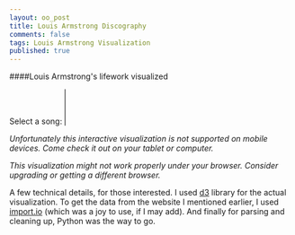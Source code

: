 ```yaml
---
layout: oo_post
title: Louis Armstrong Discography
comments: false
tags: Louis Armstrong Visualization
published: true
---
```

####Louis Armstrong's lifework visualized

<div id="satchmo-container">
    <div class="plot-clip">
    </div>
    <div id="satchmo" style="width: 100%; overflow: auto;"></div>
    <div class="tooltip">
        <div class="gig"></div>
        <div class="date-and-location"></div>
        <div class="songs"></div>
        <div class="lineup"></div>
        <div class="comments"></div>
    </div>
    <div id="session-info"></div>
</div>
<div class="row clear song-selection">
    <form action="#">
        <label for="song-selection">Select a song: </label>
        <select id="song-selection" multiple='multiple' class='col-6'>
        </select>
    </form>
</div>

<em class="none show-mobile">Unfortunately this interactive visualization is not supported on mobile devices. Come check it out on your tablet or computer.</em>

<em class="ie-warning">This visualization might not work properly under your browser. Consider upgrading or getting a different browser.</em>

<span class="font-small">A few technical details, for those interested. I used [d3](http://d3js.org/) library for the actual visualization. To get the data from the website I mentioned earlier, I used [import.io](http://import.io) (which was a joy to use, if I may add). And finally for parsing and cleaning up, Python was the way to go.</span>


<script type="text/javascript" src="{{ "/js/d3.min.js" | prepend: site.baseurl }}"></script>
<script type="text/javascript" src="{{ "/js/louis_armstrong.js" | prepend: site.baseurl }}"></script>
<script type="text/javascript" src="{{ "/js/handlebars-v3.0.1.js" | prepend: site.baseurl }}"></script>

<script id="event-template" type="text/x-handlebars-template">
{% raw %}
  <div class="entry">
    <h3>{{title}}</h3>
    <p>
      {{body}}
    </p>
  </div>
{% endraw %}
</script>
<script id="session-template" type="text/x-handlebars-template">
{% raw %}
<h3>{{name}}</h3>
<h4>{{display_date}} - {{location}}</h4>
<div class="first-section">
<div class="inline-block left split">
{{lineup}}
</div>
<div class="inline-block left split">
  {{{songs}}}
</div>
</div>
<br/>
<br/>
<div class="no-split block">
{{comments}}
</div>
{% endraw %}
</script>

<script async type="text/javascript">

$(document).ready(function() {
  $("#song-selection").select2({
        data: satchmo_songs
  });
});

// d3.selection.prototype.moveToFront = function() {
//   return this.each(function(){
//     this.parentNode.appendChild(this);
//   });
// };

// $(document).ready(function () {
// Set the dimensions of the canvas / graph
var margin = {top: 40, right: 40, bottom: 40, left: 50};
var width = $('.post').width() - margin.left - margin.right;
var height = 600 - margin.top - margin.bottom;

$('.plot-clip').width(width)
                .height(height)
                .css({'left': margin.left, 'top': margin.top});


// Variables
var lowestOpacity = 0.01;
var lowerOpacity = 0.07;
var lowOpacity = 0.1;
var mediumOpacity = 0.3;
var highOpacity = 0.5;
var higherOpacity = 0.8;

// Date formater
var dateFormat = d3.time.format('%0d.%0m.%Y');

// Set scales
var minDate = dateFormat.parse('4.8.1901');
var maxDate = dateFormat.parse('6.7.1971');

var xScale = d3.time.scale()
            .range([0, width-10])
            .domain([minDate, maxDate]);

var cScale = d3.scale.ordinal()
            .range(["#8dd3c7","#d5d500","#bebada","#fb8072","#80b1d3","#fdb462","#b3de69","#fccde5","#d9d9d9","#bc80bd","#ccebc5","#ffed6f"])
            .domain(satchmo_data, function (d) { d.location_group; });

var rScale = d3.scale.linear()
            .range([5, 18])
            .domain(d3.extent(satchmo_data, function (d) { return d.members.length; }));

// Zoom

var zoom = d3.behavior.zoom()
    .x(xScale)
    .scaleExtent([1,100])
    .on('zoom', zoomed);

// Moving average

var yValue = function(d) {
    // Don't use this if you don't have to. Very expensive...
    interval = 360;
    low = d3.time.day.offset(d, -(interval/2));
    high = d3.time.day.offset(d, interval/2);
    // low = d3.time.day.offset(d, -interval);
    // high = d;
    function isInInterval (value) {
        return ((dateFormat.parse(value.display_date) < high) && (dateFormat.parse(value.display_date) > low));
    };
    recordings = satchmo_data.filter(isInInterval);
    return recordings.length;
};

var yScale = d3.scale.linear()
                    .range([height, height/2])
                    .domain([-2, d3.max(satchmo_data, function(d) { return d.density; })]);
                    // .domain([0, 37]);

var lineFunction = d3.svg.line()
                        .x(function (d) { return xScale(d); })
                        .y(function (d) { return yScale(yValue(d)); })
                        .interpolate('basis');

// var xScale = d3.scale.ordinal()
//                     .rangeBands([0, width], 0.52, 0.05)
//                     .domain(d3.range(d3.min(data, function(d) { return d.release_date - 1; }), d3.max(data, function(d) { return d.release_date + 1; })));
// var yScale = d3.scale.ordinal()
//                     .rangeBands([height, 0], 0, 0.1)
//                     .domain(d3.range(0, maxPerYear));
// var cScale = d3.scale.ordinal()
//                 .range(["#a6cee3","#1f78b4","#b2df8a","#555","#fb9a99","#e31a1c","#fdbf6f","#ff7f00","#cab2d6","#6a3d9a","#ffff99","#b15928", "#8dd3c7","#ffffb3","#bebada","#fb8072","#80b1d3","#fdb462","#b3de69","#fccde5","#d9d9d9","#bc80bd","#ccebc5","#ffed6f"])
//                 .domain(data, function(d) { return d.recording_locations.join(' or '); });
// var oScale = d3.scale.linear()
//                 .range([0.2, 1.0])
//                 .domain([0, 10]);
// var rScale = d3.scale.linear()
//                 .range([xScale.rangeBand()*0.7, xScale.rangeBand()*1.5])
//                 .domain([0, 10]);

// Set xAxis
var xAxis = d3.svg.axis().scale(xScale).orient('bottom');
var yAxis = d3.svg.axis().scale(yScale).orient('left');


// Add svg canvas
var svg = d3.select("#satchmo").append("svg")
    .attr("width", width + margin.left + margin.right)
    .attr("height", height + margin.top + margin.bottom)
    .append("g")
    .attr('class', 'main')
    .attr("transform", "translate(" + margin.left + "," + margin.top + ")");

var plotArea = svg.append('g')
    .attr('clip-path', 'url(#plotAreaClip)')
    .call(zoom);

plotArea.append('clipPath')
    .attr('id', 'plotAreaClip')
    .append('rect')
    .attr('width', width)
    .attr('height',height);


var dates = d3.time.day.range(new Date(1900,1,1), new Date(1971,7,8), 180);

// Add sessions
for (var i = satchmo_data.length - 1; i >= 0; i--) {
    satchmo_data[i].id = i;
};

var sessions = plotArea.selectAll('circle').data(satchmo_data).enter()
        .append('circle')
        .attr('class', 'session')
        .attr('r', 5)
        .attr('cx', function (d) { return xScale(dateFormat.parse(d.display_date)); })
        .attr('cy', 3*height/4)
        .attr('fill', 'gray')
        .attr('fill-opacity', 0.3);

var rect = plotArea.append("rect")
    .attr("width", width)
    .attr("height", height)
    .style("fill", "none")
    .style("pointer-events", "all");

// Add line
// var lineGraph = svg.append('path')
//                     .attr('d', lineFunction(dates))
//                     .attr('stroke', 'blue')
//                     .attr('stroke-width', 1)
//                     .attr('fill', 'none');



// Events

var source   = $("#event-template").html();
var eventTemplate = Handlebars.compile(source);

var importantEvents = [{
    title: '04 Aug 1901',
    body: "Armstrong was born into a very poor family in New Orleans, Louisiana, the grandson of slaves. He spent his youth in poverty, in a rough neighborhood, known as “the Battlefield”, which was part of the Storyville legal prostitution district.",
    date: '04.08.1901'
},
{
    title: 'Hello, Dolly!',
    body: 'Louis Armstrong records a song that would soon throw The Beatles of the first place on the charts!',
    date: '03.12.1963'
}
];
var importantEvents =[];


// Plot Events

var plotEvents = d3.select('#satchmo-container .plot-clip').selectAll('.important-event')
        .data(importantEvents)
        .enter()
        .append('div')
        .attr('class', 'important-event')
        // .style('clip-path', 'url(#plotAreaClip)')
        .style('left', function (d) { return xScale(dateFormat.parse(d.date)) + 'px'; })
        .style('top', 80 + 'px')
        .html(function (d) { return eventTemplate(d); });

var eventLines = plotArea.selectAll('line')
    .data(importantEvents)
    .enter()
    .append('line')
    .style("stroke-dasharray", "5,2")
    .style('stroke', '#aaaaaa')
    .attr('x1', function (d) { return xScale(dateFormat.parse(d.date)); })
    .attr('x2', function (d) { return xScale(dateFormat.parse(d.date)); })
    .attr('y1', 220)
    .attr('y2', height - 25);


// Interactivity

$('#song-selection').on('change', selectSongs);
var selected = new Set([]);
function setSelected (selection, song_ids) {
    if (song_ids) {
        selection.each(function (d) { return (d.song_id_list.some(function (el) { return song_ids.indexOf((el).toString()) > -1; })) ? selected.add(d.id) : selected.delete(d.id); });
    } else {
        selected.clear();
    }
}

function highlightSelected (selection, lowEnd, highEnd) {
    lowEnd = typeof lowEnd !== 'undefined' ? lowEnd : lowerOpacity;
    highEnd = typeof highEnd !== 'undefined' ? highEnd : lowerOpacity;
    selection.attr('fill-opacity', function (d) { return (selected.has(d.id)) ? highEnd : lowEnd; });
}

function selectSongs () {
    var song_ids = $('#song-selection').val();
    sessions.call(setSelected, song_ids)
    if (song_ids) {
        sessions.call(highlightSelected, lowestOpacity, higherOpacity);
    } else {
        sessions.attr('fill-opacity', mediumOpacity)
                .attr('stroke', 'none');
    }
};


var source   = $("#session-template").html();
var sessionTemplate = Handlebars.compile(source);
var sessionInfo = d3.select('#session-info');

bisectDate = d3.bisector(function(d) { return dateFormat.parse(d.display_date); }).left

rect.on("mouseover", mouseover)
      .on("mouseout", mouseout)
      .on("mousemove", mousemove);

function mouseover () {
    var lowEnd = (selected.size > 0) ? lowestOpacity : lowerOpacity;
    sessions.call(highlightSelected, lowEnd, higherOpacity);
    sessionInfo.style('visibility', 'visible');
    plotEvents.style('opacity', lowOpacity);
    eventLines.attr('opacity', lowOpacity);
    d3.selectAll('.legend').attr('opacity', lowOpacity);
}
function mouseout () {
    if (selected.size > 0) {
        sessions.call(highlightSelected, lowestOpacity, higherOpacity)
                .attr('stroke', 'none');
    } else {
        sessions.attr('fill-opacity', mediumOpacity)
                .attr('stroke', 'none');
    }

    sessionInfo.style('visibility', 'hidden');
    plotEvents.style('opacity', 1);
    eventLines.attr('opacity', 1);
    d3.selectAll('.legend').attr('opacity', 1);
}

function mousemove () {
    var x0 = xScale.invert(d3.mouse(this)[0]),
        i = bisectDate(satchmo_data, x0, 1),
        d0 = satchmo_data[i - 1],
        d1 = satchmo_data[i],
        da = x0 - dateFormat.parse(d0.display_date) > dateFormat.parse(d1.display_date) - x0 ? d1 : d0;

    sessions.filter(function (d) { return da == d; })
            .attr('fill-opacity', 1)
            .attr('stroke', 'black')
            .attr('stroke-dasharray', 'none')
            .attr('stroke-opacity', 1)
            .attr('stroke-width', 1)

    sessionInfo.html(sessionTemplate(da))
                .style('left', function (d) {
                    sessionInfoWidth = $(this).width();
                    xPosition = xScale(dateFormat.parse(da.display_date));
                    return xPosition  + sessionInfoWidth > width + margin.left ? (80 + xPosition - sessionInfoWidth + 'px') : (xPosition + 'px');
                })
                .style('top', margin.top  + 'px');

    var lowEnd = (selected.size > 0) ? lowestOpacity : lowerOpacity;
    sessions.filter(function (d) { return da != d; })
            .call(highlightSelected, lowEnd, higherOpacity)
            .attr('stroke', function (d) { return cScale(d.location_group); })
            .attr('stroke-dasharray', '3,2')
            .attr('stroke-opacity', highOpacity)
            .attr('stroke-width', highOpacity);

}

// Add legend

var legend = svg.append('g')
    .attr('class', 'legend')
    .attr('transform', function (d) { return 'translate(60, ' + (height - 60) + ')'; })

legend.append('text')
    .attr('fill', 'black')
    .attr('text-anchor', 'middle')
    .attr('x', 0)
    .attr('y', -rScale.range()[1] - 10)
    .text('Band size');

legend.append('circle')
    .attr('r', rScale.range()[1])
    .attr('cx', 0)
    .attr('cy', 0)
    .attr('fill', 'none')
    .attr('stroke-width', 1)
    .attr('stroke-dasharray', '2,2')
    .attr('stroke', '#555');

legend.append('circle')
    .attr('r', rScale.range()[0])
    .attr('cx', 0)
    .attr('cy', rScale.range()[1] - rScale.range()[0])
    .attr('fill', 'none')
    .attr('stroke-width', 1)
    .attr('stroke-dasharray', '2,2')
    .attr('stroke', '#555');

legend.append('text')
    .text(rScale.domain()[1])
    .attr('fill', '#555')
    .attr('font-size', 12)
    .attr('text-anchor', 'left')
    .attr('dy', 4)
    .attr('x', rScale.range()[1] + 13);

legend.append('line')
    .attr('stroke-width', 1)
    .attr('stroke', '#555')
    .attr('x1', rScale.range()[1] + 2)
    .attr('x2', rScale.range()[1] + 10)
    .attr('y1', 0)
    .attr('y2', 0);

legend.append('text')
    .text('2')
    .attr('fill', '#555')
    .attr('font-size', 12)
    .attr('text-anchor', 'left')
    .attr('dy', 4)
    .attr('x', rScale.range()[1] + 13)
    .attr('y', rScale.range()[1] - rScale.range()[0]);

legend.append('line')
    .attr('stroke-width', 1)
    .attr('stroke', '#555')
    .attr('x1', rScale.range()[0] + 2)
    .attr('x2', rScale.range()[1] + 10)
    .attr('y1', rScale.range()[1] - rScale.range()[0])
    .attr('y2', rScale.range()[1] - rScale.range()[0]);

// Add axis

svg.append('g')
    .attr('class', 'x axis')
    .attr('transform', function (d) { return 'translate(0, ' + height + ')'; })
    .call(xAxis);

svg.append('g')
    .attr('transform', function (d) { return 'translate(0, 0)'; })
    .attr('class', 'y axis')
    .call(yAxis);

// now add titles to the axes
svg.append("text")
    .attr('class', 'axis-label')
    .attr("text-anchor", "middle")  // this makes it easy to centre the text as the transform is applied to the anchor
    .attr("transform", "translate(-"+ (margin.left - 7)+","+(2*height/3)+")rotate(90)")  // text is drawn off the screen top left, move down and out and rotate
    .text("Number of recordings in a year");

svg.append("text")
    .attr('class', 'axis-label')
    .attr("text-anchor", "middle")  // this makes it easy to centre the text as the transform is applied to the anchor
    .attr("transform", "translate("+ (width/2) +","+(height+margin.bottom)+")")  // centre below axis
    .text("Date");


// Initial transition

n = satchmo_data.length;
duration = 1500;

containerPosition = $('#satchmo-container').position();
containerHeight = $('#satchmo-container').height();
windowHeight = $(window).height();
notFired = true;

$(window).scroll(function () {
    if (notFired) {
        if ((windowHeight + $(this).scrollTop()) >= (containerPosition.top + containerHeight)) {
            notFired = false;
            setTimeout(transitionSessions, 1);
        }
    }
});
function transitionSessions() {
    sessions.transition()
        .delay(function(d, i) { return 50 + i / n * duration; })
        // .attr('fill-opacity', 0.3)
        // .transition()
        // .delay(function(d, i) { return duration + i / n * duration / 3; })
        .attr('r', function (d) { return rScale(d.members.length); })
        .attr('fill', function (d) { return cScale(d.location_group); })
        .attr('cy', function (d) { return yScale(d.density); });
}

// Zoom functions

function zoomed() {
    if (xScale.domain()[0] < minDate) {
        var x = zoom.translate()[0] - xScale(minDate) + xScale.range()[0];
        zoom.translate([x, 0]);
    } else if (xScale.domain()[1] > maxDate) {
        var x = zoom.translate()[0] - xScale(maxDate) + xScale.range()[1];
        zoom.translate([x, 0]);
    }
    redrawChart();
}

function redrawChart() {
    svg.select('.x.axis').call(xAxis);
    sessions.attr('cx', function (d) { return xScale(dateFormat.parse(d.display_date)); });
    plotEvents.style('left', function (d) { return xScale(dateFormat.parse(d.date)) + 'px'; });
    eventLines.attr('x1', function (d) { return xScale(dateFormat.parse(d.date)); })
                .attr('x2', function (d) { return xScale(dateFormat.parse(d.date)); });
}

</script>

